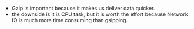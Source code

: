 * Gzip is important because it makes us deliver data quicker.
* the downside is it is CPU task, but it is worth the effort because Network IO is much more time consuming than gsipping.